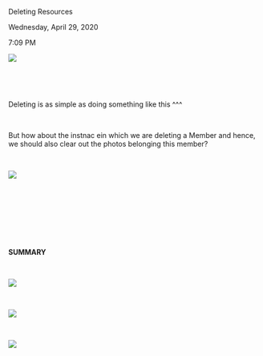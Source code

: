Deleting Resources

Wednesday, April 29, 2020

7:09 PM

![](007_Deleting_Resources_000.png)

 

 

Deleting is as simple as doing something like this \^\^\^

 

But how about the instnac ein which we are deleting a Member and hence, we should also clear out the photos belonging this member?

 

![](007_Deleting_Resources_001.png)

 

 

 

 

**SUMMARY**

 

![](007_Deleting_Resources_002.png)

 

![](007_Deleting_Resources_003.png)

 

![](007_Deleting_Resources_004.png)

 

 

 
